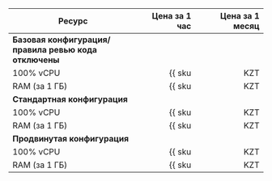| Ресурс | Цена за 1 час | Цена за 1 месяц |
|--------|-------:|-------:|
| **Базовая конфигурация/**</br>**правила ревью кода отключены** |
| 100% vCPU | {{ sku|KZT|gitlab.instance.free.cpu|string }} | {{ sku|KZT|gitlab.instance.free.cpu|month|string }} |
| RAM (за 1 ГБ) | {{ sku|KZT|gitlab.instance.free.ram|string }} | {{ sku|KZT|gitlab.instance.free.ram|month|string }} |
| **Стандартная конфигурация** |
| 100% vCPU | {{ sku|KZT|gitlab.instance.standard.cpu|string }} | {{ sku|KZT|gitlab.instance.standard.cpu|month|string }} |
| RAM (за 1 ГБ) | {{ sku|KZT|gitlab.instance.standard.ram|string }} | {{ sku|KZT|gitlab.instance.standard.ram|month|string }} |
| **Продвинутая конфигурация** |
| 100% vCPU | {{ sku|KZT|gitlab.instance.advanced.cpu|string }} | {{ sku|KZT|gitlab.instance.advanced.cpu|month|string }} |
| RAM (за 1 ГБ) | {{ sku|KZT|gitlab.instance.advanced.ram|string }} | {{ sku|KZT|gitlab.instance.advanced.ram|month|string }} |
